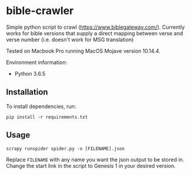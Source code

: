 # bible-crawler
Simple python script to crawl (https://www.biblegateway.com/). Currently works for bible versions that supply a direct mapping between verse and verse number (i.e. doesn't work for MSG translation)

Tested on Macbook Pro running MacOS Mojave version 10.14.4. 

Environment information:
- Python 3.6.5 

## Installation
To install dependencies, run:
```
pip install -r requirements.txt
```

## Usage
```
scrapy runspider spider.py -o [FILENAME].json
```

Replace `FILENAME` with any name you want the json output to be stored in. Change the start link in the script to Genesis 1 in your desired version. 
